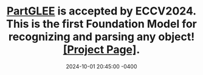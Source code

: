 ---
title: <a href="https://arxiv.org/pdf/2407.16696">PartGLEE</a> is accepted by ECCV2024. This is the first <strong>Foundation Model</strong> for recognizing and parsing any object! <a href="https://provencestar.github.io/PartGLEE-Vision/">[Project Page]</a>.
date: 2024-10-01 20:45:00 -0400
---